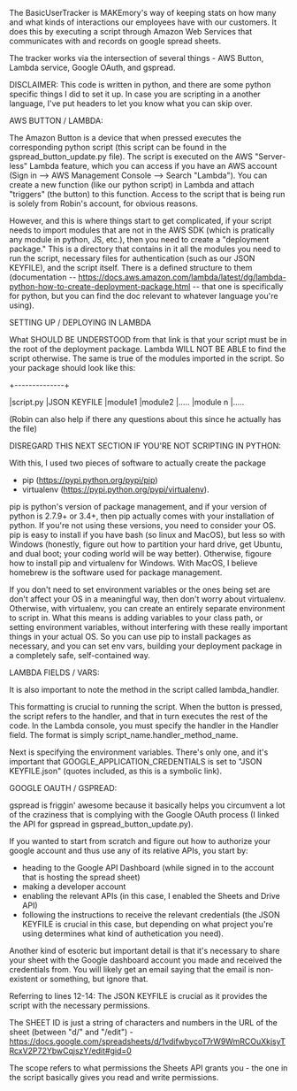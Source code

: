The BasicUserTracker is MAKEmory's way of keeping stats on how many and what kinds of interactions our employees have with our customers. It does this by executing a script through Amazon Web Services that communicates with and records on google spread sheets.

The tracker works via the intersection of several things - AWS Button, Lambda service, Google OAuth, and gspread.

DISCLAIMER: This code is written in python, and there are some python specific things I did to set it up. In case you are scripting in a another language, I've put headers to let you know what you can skip over.

AWS BUTTON / LAMBDA:

The Amazon Button is a device that when pressed executes the corresponding python script (this script can be found in the gspread_button_update.py file). The script is executed on the AWS "Server-less" Lambda feature, which you can access if you have an AWS account (Sign in --> AWS Management Console --> Search "Lambda"). You can create a new function (like our python script) in Lambda and attach "triggers" (the button) to this function. Access to the script that is being run is solely from Robin's account, for obvious reasons.

However, and this is where things start to get complicated, if your script needs to import modules that are not in the AWS SDK (which is pratically any module in python, JS, etc.), then you need to create a "deployment package." This is a directory that contains in it all the modules you need to run the script, necessary files for authentication (such as our JSON KEYFILE), and the script itself. There is a defined structure to them (documentation -- https://docs.aws.amazon.com/lambda/latest/dg/lambda-python-how-to-create-deployment-package.html -- that one is specifically for python, but you can find the doc relevant to whatever language you're using).



SETTING UP / DEPLOYING IN LAMBDA

What SHOULD BE UNDERSTOOD from that link is that your script must be in the root of the deployment package. Lambda WILL NOT BE ABLE to find the script otherwise. The same is true of the modules imported in the script. So your package should look like this:

+--------------+

|script.py
|JSON KEYFILE
|module1
|module2
|.....
|module n
|.....

(Robin can also help if there any questions about this since he actually has the file)

DISREGARD THIS NEXT SECTION IF YOU'RE NOT SCRIPTING IN PYTHON:

With this, I used two pieces of software to actually create the package 
  - pip (https://pypi.python.org/pypi/pip)
  - virtualenv (https://pypi.python.org/pypi/virtualenv). 
  
pip is python's version of package management, and if your version of python is 2.7.9+ or 3.4+, then pip actually comes with your installation of python. If you're not using these versions, you need to consider your OS. pip is easy to install if you have bash (so linux and MacOS), but less so with Windows (honestly, figure out how to partition your hard drive, get Ubuntu, and dual boot; your coding world will be way better). Otherwise, figoure how to install pip and virtualenv for Windows. With MacOS, I believe homebrew is the software used for package management.

If you don't need to set environment variables or the ones being set are don't affect your OS in a meaningful way, then don't worry about virtualenv. Otherwise, with virtualenv, you can create an entirely separate environment to script in. What this means is adding variables to your class path, or setting environment variables, without interfering with these really important things in your actual OS. So you can use pip to install packages as necessary, and you can set env vars, building your deployment package in a completely safe, self-contained way.



LAMBDA FIELDS / VARS:

It is also important to note the method in the script called lambda_handler.

This formatting is crucial to running the script. When the button is pressed, the script refers to the handler, and that in turn executes the rest of the code. In the Lambda console, you must specify the handler in the Handler field. The format is simply script_name.handler_method_name.

Next is specifying the environment variables. There's only one, and it's important that GOOGLE_APPLICATION_CREDENTIALS is set to "JSON KEYFILE.json" (quotes included, as this is a symbolic link).



GOOGLE OAUTH / GSPREAD:

gspread is friggin' awesome because it basically helps you circumvent a lot of the craziness that is complying with the Google OAuth process (I linked the API for gspread in gspread_button_update.py).

If you wanted to start from scratch and figure out how to authorize your google account and thus use any of its relative APIs, you start by:
- heading to the Google API Dashboard (while signed in to the account that is hosting the spread sheet)
- making a developer account
- enabling the relevant APIs (in this case, I enabled the Sheets and Drive API)
- following the instructions to receive the relevant credentials (the JSON KEYFILE is crucial in this case, but depending on what project you're using determines what kind of authetication you need).

Another kind of esoteric but important detail is that it's necessary to share your sheet with the Google dashboard account you made and received the credentials from. You will likely get an email saying that the email is non-existent or something, but ignore that. 

Referring to lines 12-14:
The JSON KEYFILE is crucial as it provides the script with the necessary permissions.

The SHEET ID is just a string of characters and numbers in the URL of the sheet (between "d/" and "/edit") -
https://docs.google.com/spreadsheets/d/1vdifwbycoT7rW9WmRCOuXkjsyTRcxV2P72YbwCqjszY/edit#gid=0

The scope refers to what permissions the Sheets API grants you - the one in the script basically gives you read and write permissions.

